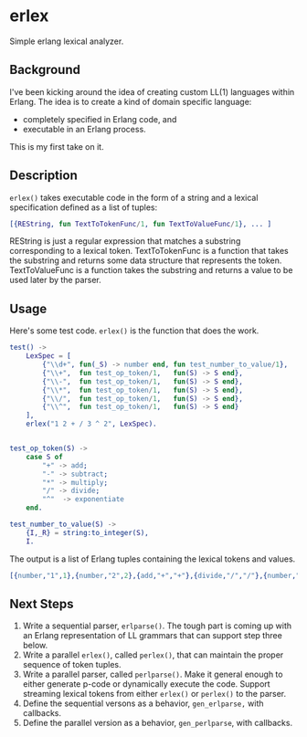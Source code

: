 # erlex
Simple erlang lexical analyzer.

## Background

I've been kicking around the idea of creating custom LL(1) languages within Erlang. The idea is to create a kind of domain specific language:

* completely specified in Erlang code, and
* executable in an Erlang process.

This is my first take on it.

## Description

`erlex()` takes executable code in the form of a string and a lexical specification defined as a list of tuples:

```Erlang
[{REString, fun TextToTokenFunc/1, fun TextToValueFunc/1}, ... ]
```

REString is just a regular expression that matches a substring corresponding to a lexical token. TextToTokenFunc is a function that takes the substring and returns some data structure that represents the token. TextToValueFunc is a function takes the substring and returns a value to be used later by the parser.

## Usage

Here's some test code. `erlex()` is the function that does the work.

```Erlang
test() ->
	LexSpec = [
		{"\\d+", fun(_S) -> number end, fun test_number_to_value/1},
		{"\\+",  fun test_op_token/1,   fun(S) -> S end},
		{"\\-",  fun test_op_token/1,   fun(S) -> S end},
		{"\\*",  fun test_op_token/1,   fun(S) -> S end},
		{"\\/",  fun test_op_token/1,   fun(S) -> S end},
		{"\\^",  fun test_op_token/1,   fun(S) -> S end}
	],
	erlex("1 2 + / 3 ^ 2", LexSpec).


test_op_token(S) ->
	case S of
		"+" -> add;
		"-" -> subtract;
		"*" -> multiply;
		"/" -> divide;
		"^"  -> exponentiate
	end.

test_number_to_value(S) ->
	{I,_R} = string:to_integer(S),
	I.
```

The output is a list of Erlang tuples containing the lexical tokens and values.

```Erlang
[{number,"1",1},{number,"2",2},{add,"+","+"},{divide,"/","/"},{number,"3",3},{exponentiate,"^","^"},{number,"2",2}]
```

## Next Steps

1. Write a sequential parser, `erlparse()`. The tough part is coming up with an Erlang representation of  LL grammars that can support step three below.
2. Write a parallel `erlex()`, called `perlex()`, that can maintain the proper sequence of token tuples.
3. Write a parallel parser, called `perlparse()`. Make it general enough to either generate p-code or dynamically execute the code. Support streaming lexical tokens from either `erlex()` or `perlex()` to the parser.
4. Define the sequential versons as a behavior, `gen_erlparse,` with callbacks.
5. Define the parallel version as a behavior, `gen_perlparse`, with callbacks.